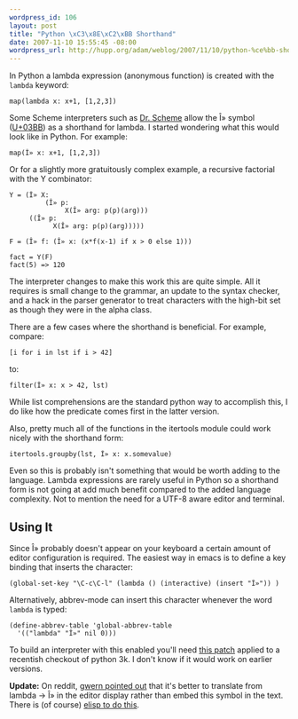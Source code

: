 ```yaml
--- 
wordpress_id: 106
layout: post
title: "Python \xC3\x8E\xC2\xBB Shorthand"
date: 2007-11-10 15:55:45 -08:00
wordpress_url: http://hupp.org/adam/weblog/2007/11/10/python-%ce%bb-shorthand/
---
```

In Python a lambda expression (anonymous function) is created with the `lambda` keyword:

    map(lambda x: x+1, [1,2,3])

Some Scheme interpreters such as  [Dr. Scheme](http://www.plt-scheme.org/software/drscheme/) allow the Î» symbol ([U+03BB](http://www.fileformat.info/info/unicode/char/03bb/index.htm)) as a shorthand for lambda.   I started wondering what this would look like in Python.  For example:

    map(Î» x: x+1, [1,2,3])

Or for a slightly more gratuitously complex example, a recursive factorial with the Y
combinator:

    Y = (Î» X:
             (Î» p:
                  X(Î» arg: p(p)(arg)))
         ((Î» p:
               X(Î» arg: p(p)(arg)))))

    F = (Î» f: (Î» x: (x*f(x-1) if x > 0 else 1)))

    fact = Y(F)
    fact(5) => 120

The interpreter changes to make this work this are quite simple.  All it requires is small change to the grammar, an update to the syntax checker, and a hack in the parser generator to treat characters with the high-bit set as though they were in the alpha class.

There are a few cases where the shorthand is beneficial.  For example, compare:

    [i for i in lst if i > 42]

to:

    filter(Î» x: x > 42, lst)

While list comprehensions are the standard python way to accomplish this, I do like how the predicate comes first in the latter version.  

Also, pretty much all of the functions in the itertools module could work nicely with the  shorthand form:

    itertools.groupby(lst, Î» x: x.somevalue)


Even so this is probably isn't something that would be worth adding to the language.
Lambda expressions are rarely useful in Python so a shorthand form is not going at add much benefit compared to the added language complexity.  Not to mention the need for a UTF-8 aware editor and terminal.  


Using It
-------

Since Î» probably doesn't appear on your keyboard a certain amount of editor configuration is required.  The easiest way in emacs is to define a key binding that inserts the character:

    (global-set-key "\C-c\C-l" (lambda () (interactive) (insert "Î»")) )

Alternatively, abbrev-mode can insert this character whenever the word `lambda` is typed:

    (define-abbrev-table 'global-abbrev-table
      '(("lambda" "Î»" nil 0)))


To build an interpreter with this enabled you'll need [this patch](/adam/python-lambda-shorthand.patch) applied to a recentish checkout of python 3k.  I don't know if it would work on earlier versions. 

**Update:**  On reddit, [gwern pointed out](http://programming.reddit.com/info/60bo6/comments/c02g6ee) that it's better to translate from lambda -> Î» in the editor display rather than embed this symbol in the text.  There is (of course) [elisp to do this](http://www.emacswiki.org/cgi-bin/wiki/PrettyLambda).
